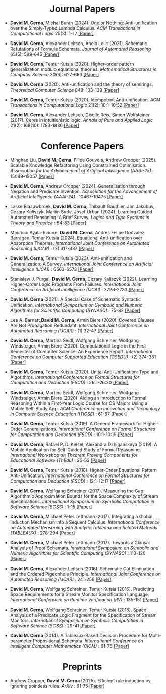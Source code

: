 <h1 align="center"> Journal Papers  </h1>

- <strong>David M. Cerna</strong>, Michal Buran (2024). One or Nothing: Anti-unification over the Simply-Typed Lambda Calculus. 
 <em> ACM Transactions in  Computational Logic </em> 25(3): 1-12 [[Paper]](https://dl.acm.org/doi/10.1145/3654798) 

- <strong>David M. Cerna</strong>, Alexander Leitsch, Anela Lolic (2021). Schematic Refutations of Formula Schemata. 
 <em> Journal of Automated Reasoning </em>  65(5): 599-645 [[Paper]](https://link.springer.com/article/10.1007/s10817-020-09583-8) 

- <strong>David M. Cerna</strong>, Temur Kutsia (2020). Higher-order pattern generalization modulo equational theories. 
 <em> Mathematical Structures in Computer Science </em>  30(6): 627-663  [[Paper]](https://www.cambridge.org/core/journals/mathematical-structures-in-computer-science/article/higherorder-pattern-generalization-modulo-equational-theories/88E26F155F0FD02B3EDD648971D9AD1B) 

- <strong>David M. Cerna</strong> (2020). Anti-unification and the theory of semirings. 
 <em> Theoretical Computer Science </em> 848: 133-139  [[Paper]](https://www.sciencedirect.com/science/article/pii/S0304397520306034?via%3Dihub) 

- <strong>David M. Cerna</strong>, Temur Kutsia (2020). Idempotent Anti-unification. 
 <em> ACM Transactions in  Computational Logic </em> 21(2): 10:1-10:32 [[Paper]](https://dl.acm.org/doi/10.1145/3359060) 

- <strong>David M. Cerna</strong>, Alexander Leitsch, Giselle Reis, Simon Wolfsteiner (2017). Ceres in intuitionistic logic. 
 <em> Annals of Pure and Applied Logic </em> 21(2): 168(10): 1783-1836 [[Paper]](https://dl.acm.org/doi/10.1145/3359060) 

<h1 align="center"> Conference Papers  </h1>

- Minghao Liu, <strong>David M. Cerna</strong>, Filipe Gouveia, Andrew Cropper (2025). Scalable Knowledge Refactoring Using Constrained Optimisation.
 <em> Association for the Advancement of Artificial Intelligence (AAAI-25) </em>: 15049-15057 [[Paper]](https://ojs.aaai.org/index.php/AAAI/article/view/33650) 

-  <strong>David M. Cerna</strong>, Andrew Cropper (2024). Generalisation through Negation and Predicate Invention.
 <em> Association for the Advancement of Artificial Intelligence (AAAI-24) </em>:  10467-10475 [[Paper]](https://doi.org/10.1609/aaai.v38i9.28915) 

-  Lasse Blaauwbroek, <strong>David M. Cerna</strong>, Thibault Gauthier, Jan Jakubuv, Cezary Kaliszyk, Martin Suda, Josef Urban (2024). Learning Guided Automated Reasoning: A Brief Survey.
 <em> Logics and Type Systems in Theory and Practice </em>:  54-83 [[Paper]](https://doi.org/10.1007/978-3-031-61716-4_4) 

-  Mauricio Ayala-Rincón, <strong>David M. Cerna</strong>, Andres Felipe Gonzalez Barragan, Temur Kutsia (2024). Equational Anti-unification over Absorption Theories.
 <em> International Joint Conference on Automated Reasoning (IJCAR) </em>: (2)  317-337 [[Paper]](https://doi.org/10.1007/978-3-031-63501-4_17) 

-  <strong>David M. Cerna</strong>, Temur Kutsia (2023). Anti-unification and Generalization: A Survey.
 <em> International Joint Conference on Artificial Intelligence (IJCAI) </em>:  6563-6573 [[Paper]](https://doi.org/10.24963/ijcai.2023/736) 

- Stanislaw J. Purgal, <strong>David M. Cerna</strong>, Cezary Kaliszyk (2022). Learning Higher-Order Logic Programs From Failures.
 <em> International Joint Conference on Artificial Intelligence (IJCAI) </em>:  2726-2733 [[Paper]](https://doi.org/10.24963/ijcai.2022/378)

- <strong>David M. Cerna</strong> (2021). A Special Case of Schematic Syntactic Unification.
 <em>  International Symposium on Symbolic and Numeric Algorithms for Scientific Computing (SYNASC) </em>:  75-82 [[Paper]](https://doi.org/10.1109/SYNASC54541.2021.00024)

- Lee A. Barnett,<strong>David M. Cerna</strong>, Armin Biere (2020). Covered Clauses Are Not Propagation Redundant.
 <em>  International Joint Conference on Automated Reasoning (IJCAR) </em>: (1) 32-47 [[Paper]](https://doi.org/10.1007/978-3-030-51074-9_3)

- <strong>David M. Cerna</strong>, Martina Seidl, Wolfgang Schreiner, Wolfgang Windsteiger, Armin Biere (2020). Computational Logic in the First Semester of Computer Science: An Experience Report.
 <em>  International Conference on Computer Supported Education (CSEDU) </em>:  (2) 374-381 [[Paper]](https://doi.org/10.5220/0009464403740381)

- <strong>David M. Cerna</strong>, Temur Kutsia (2020). Unital Anti-Unification: Type and Algorithms.
 <em>  International Conference on Formal Structures for Computation and Deduction (FSCD) </em>:  26:1-26:20
 [[Paper]](https://doi.org/10.4230/LIPIcs.FSCD.2020.26)

- <strong>David M. Cerna</strong>, Martina Seidl, Wolfgang Schreiner, Wolfgang Windsteiger, Armin Biere (2020). Aiding an Introduction to Formal Reasoning Within a First-Year Logic Course for CS Majors Using a Mobile Self-Study App.
 <em>  ACM Conference on Innovation and Technology in Computer Science Education (ITICSE) </em>:  61-67 [[Paper]](https://doi.org/10.1145/3341525.3387409)

- <strong>David M. Cerna</strong>, Temur Kutsia (2019). A Generic Framework for Higher-Order Generalizations.
 <em>  International Conference on Formal Structures for Computation and Deduction (FSCD) </em>:  10:1-10:19
 [[Paper]](https://doi.org/10.4230/LIPIcs.FSCD.2019.10)

- <strong>David M. Cerna</strong>, Rafael P. D. Kiesel, Alexandra Dzhiganskaya (2019). A Mobile Application for Self-Guided Study of Formal Reasoning.
 <em> International Workshop on Theorem Proving Components for Educational Software (ThEdu) </em>:  35-53
 [[Paper]](https://doi.org/10.4204/EPTCS.313.3)

- <strong>David M. Cerna</strong>, Temur Kutsia (2018). Higher-Order Equational Pattern Anti-Unification.
 <em> International Conference on Formal Structures for Computation and Deduction (FSCD) </em>: 12:1-12:17
 [[Paper]](https://doi.org/10.4230/LIPIcs.FSCD.2018.12)

- <strong>David M. Cerna</strong>, Wolfgang Schreiner (2017). Measuring the Gap: Algorithmic Approximation Bounds for the Space Complexity of Stream Specifications.
 <em> International Symposium on Symbolic Computation in Software Science (SCSS) </em>: 1-15
 [[Paper]](https://doi.org/10.29007/t3jg)

- <strong>David M. Cerna</strong>, Michael Peter Lettmann (2017). Integrating a Global Induction Mechanism into a Sequent Calculus.
 <em> International Conference on Automated Reasoning with Analytic Tableaux and Related Methods  (TABLEAUX) </em>: 278-294
 [[Paper]](https://doi.org/10.1007/978-3-319-66902-1_17)

- <strong>David M. Cerna</strong>, Michael Peter Lettmann (2017). Towards a Clausal Analysis of Proof Schemata.
 <em> International Symposium on Symbolic and Numeric Algorithms for Scientific Computing  (SYNASC) </em>: 113-120
 [[Paper]](https://doi.org/10.1109/SYNASC.2017.00029)

- <strong>David M. Cerna</strong>, Alexander Leitsch (2016). Schematic Cut Elimination and the Ordered Pigeonhole Principle.
 <em> International Joint Conference on Automated Reasoning  (IJCAR) </em>: 241-256
 [[Paper]](https://doi.org/10.1007/978-3-319-40229-1_17)

- <strong>David M. Cerna</strong>, Wolfgang Schreiner, Temur Kutsia (2016). Predicting Space Requirements for a Stream Monitor Specification Language.
 <em> International Conference on Runtime Verification (RV) </em>: 135-151
 [[Paper]](https://doi.org/10.1007/978-3-319-46982-9_9)

- <strong>David M. Cerna</strong>, Wolfgang Schreiner, Temur Kutsia (2016). Space Analysis of a Predicate Logic Fragment for the Specification of Stream Monitors.
 <em> International Symposium on Symbolic Computation in Software Science (SCSS) </em>: 29-41
 [[Paper]](https://doi.org/10.29007/jnj2)

- <strong>David M. Cerna</strong> (2014). A Tableaux-Based Decision Procedure for Multi-parameter Propositional Schemata.
 <em> International Conference on Intelligent Computer Mathematics (CICM) </em>: 61-75
 [[Paper]](https://doi.org/10.1007/978-3-319-08434-3_6)

<h1 align="center"> Preprints  </h1>

-  Andrew Cropper, <strong>David M. Cerna</strong> (2025). Efficient rule induction by ignoring pointless rules.
 <em> ArXiv </em>: 61-75
 [[Paper]](https://doi.org/10.48550/arXiv.2502.01232)


